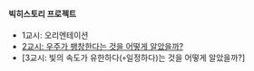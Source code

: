 
#### 빅히스토리 프로젝트
* 1교시: 오리엔테이션
* [2교시: 우주가 팽창한다는 것을 어떻게 알았을까?](https://github.com/madlymissyou/big-history-project/blob/master/%EB%B9%85%ED%9E%88%EC%8A%A4%ED%86%A0%EB%A6%AC2%EA%B5%90%EC%8B%9C.md)
* [3교시: 빛의 속도가 유한하다(`+`일정하다)는 것을 어떻게 알았을까?]
